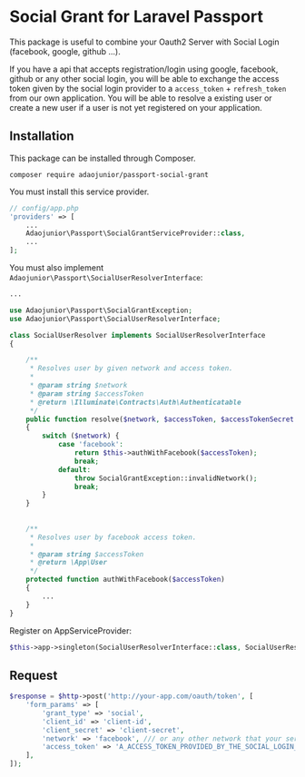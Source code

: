 # Social Grant for Laravel Passport

This package is useful to combine your Oauth2 Server with Social Login (facebook, google, github ...).

If you have a api that accepts registration/login using google, facebook, github or any other social login,
you will be able to exchange the access token given by the social login provider to a `access_token` + `refresh_token` from our own application.
You will be able to resolve a existing user or create a new user if a user is not yet registered on your application.

## Installation

This package can be installed through Composer.

```
composer require adaojunior/passport-social-grant
```

You must install this service provider.

```php
// config/app.php
'providers' => [
    ...
    Adaojunior\Passport\SocialGrantServiceProvider::class,
    ...
];
```

You must also implement `Adaojunior\Passport\SocialUserResolverInterface`:

```php
...

use Adaojunior\Passport\SocialGrantException;
use Adaojunior\Passport\SocialUserResolverInterface;

class SocialUserResolver implements SocialUserResolverInterface
{

    /**
     * Resolves user by given network and access token.
     *
     * @param string $network
     * @param string $accessToken
     * @return \Illuminate\Contracts\Auth\Authenticatable
     */
    public function resolve($network, $accessToken, $accessTokenSecret = null)
    {
        switch ($network) {
            case 'facebook':
                return $this->authWithFacebook($accessToken);
                break;
            default:
                throw SocialGrantException::invalidNetwork();
                break;
        }
    }
    
    
    /**
     * Resolves user by facebook access token.
     *
     * @param string $accessToken
     * @return \App\User
     */
    protected function authWithFacebook($accessToken)
    {
        ...
    }
}

```

Register on AppServiceProvider:

```php
$this->app->singleton(SocialUserResolverInterface::class, SocialUserResolver::class);
```


## Request

```php
$response = $http->post('http://your-app.com/oauth/token', [
    'form_params' => [
        'grant_type' => 'social',
        'client_id' => 'client-id',
        'client_secret' => 'client-secret',
        'network' => 'facebook', /// or any other network that your server is able to resolve.
        'access_token' => 'A_ACCESS_TOKEN_PROVIDED_BY_THE_SOCIAL_LOGIN_PROVIDER',
    ],
]);
```
